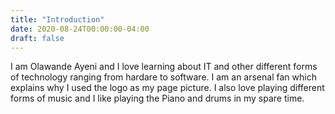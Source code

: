 ```yaml
---
title: "Introduction"
date: 2020-08-24T00:00:00-04:00
draft: false
---
```

I am Olawande Ayeni and I love learning about IT and other different forms of technology ranging from hardare to software. I am an arsenal fan which explains why I used the  logo as my page picture. I also love playing different forms of music and I like playing the Piano and drums in my spare time.
